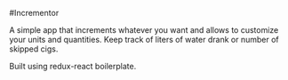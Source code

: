 #Incrementor

A simple app that increments whatever you want and allows to customize your units and quantities.
Keep track of liters of water drank or number of skipped cigs.

Built using redux-react boilerplate.
